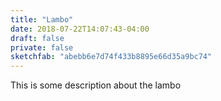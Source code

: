 ```yaml
---
title: "Lambo"
date: 2018-07-22T14:07:43-04:00
draft: false
private: false
sketchfab: "abebb6e7d74f433b8895e66d35a9bc74"
---
```


This is some description about the lambo
